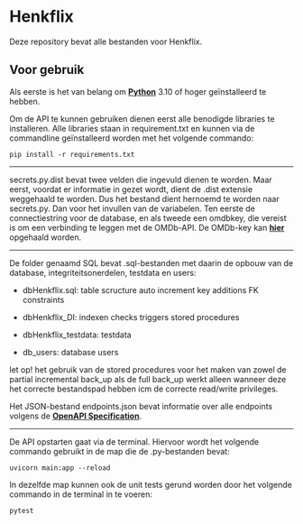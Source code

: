 # Henkflix
Deze repository bevat alle bestanden voor Henkflix.

## Voor gebruik
Als eerste is het van belang om **[Python]** 3.10 of hoger geïnstalleerd te hebben.

[Python]: https://www.python.org/downloads/

Om de API te kunnen gebruiken dienen eerst alle benodigde libraries te installeren. Alle libraries staan in requirement.txt en kunnen via de commandline geïnstalleerd worden met het volgende commando:
```
pip install -r requirements.txt
```
---
secrets.py.dist bevat twee velden die ingevuld dienen te worden. Maar eerst, voordat er informatie in gezet wordt, dient de .dist extensie weggehaald te worden. Dus het bestand dient hernoemd te worden naar secrets.py. Dan voor het invullen van de variabelen. Ten eerste de connectiestring voor de database, en als tweede een omdbkey, die vereist is om een verbinding te leggen met de OMDb-API. De OMDb-key kan **[hier]** opgehaald worden.

[hier]: https://omdbapi.com/apikey.aspx

---

De folder genaamd SQL bevat .sql-bestanden met daarin de opbouw van de database, integriteitsonerdelen, testdata en users:

* dbHenkflix.sql:
table scructure
auto increment
key additions
FK constraints

* dbHenkflix_DI:
indexen
checks
triggers
stored procedures

* dbHenkflix_testdata:
testdata

* db_users:
database users

let op! het gebruik van de stored procedures voor het maken van zowel de partial incremental back_up als de full back_up werkt alleen wanneer deze het correcte bestandspad hebben icm de correcte read/write privileges.

Het JSON-bestand endpoints.json bevat informatie over alle endpoints volgens de **[OpenAPI Specification]**.

[OpenAPI Specification]: https://spec.openapis.org/oas/latest.html

---

De API opstarten gaat via de terminal. Hiervoor wordt het volgende commando gebruikt in de map die de .py-bestanden bevat:
```
uvicorn main:app --reload
```

In dezelfde map kunnen ook de unit tests gerund worden door het volgende commando in de terminal in te voeren:
```
pytest
```